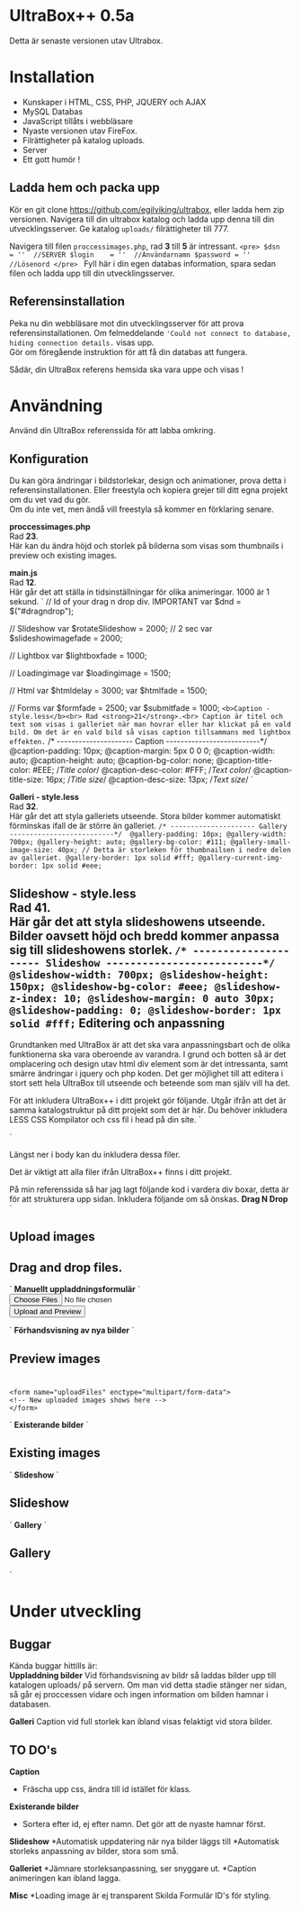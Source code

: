 UltraBox++ 0.5a
=======================
Detta är senaste versionen utav Ultrabox.

Installation
=============
* Kunskaper i HTML, CSS, PHP, JQUERY och AJAX
* MySQL Databas
* JavaScript tillåts i webbläsare
* Nyaste versionen utav FireFox.
* Filrättigheter på katalog uploads.
* Server
* Ett gott humör !

Ladda hem och packa upp
-----------------------
Kör en git clone https://github.com/egilviking/ultrabox, eller ladda hem zip versionen. 
Navigera till din ultrabox katalog och ladda upp denna till din utvecklingsserver. 
Ge katalog `uploads/` filrättigheter till 777.

Navigera till filen `proccessimages.php`, rad <strong> 3 </strong> till <strong> 5 </strong> är intressant.
`<pre>
$dsn 	  = ''  //SERVER
$login 	  = ''	//Användarnamn
$password = ''	//Lösenord
</pre>
`
Fyll här i din egen databas information, spara sedan filen och ladda upp till din utvecklingsserver.

Referensinstallation
--------------------
Peka nu din webbläsare mot din utvecklingsserver för att prova referensinstallationen.
Om felmeddelande `'Could not connect to database, hiding connection details.` visas upp. <br>
Gör om föregående instruktion för att få din databas att fungera.

Sådär, din UltraBox referens hemsida ska vara uppe och visas !

Användning
=============
Använd din UltraBox referenssida för att labba omkring.

Konfiguration
-------------
Du kan göra ändringar i bildstorlekar, design och animationer, prova detta i referensinstallationen. Eller freestyla och kopiera grejer till ditt egna projekt om du vet vad du gör.<br> 
Om du inte vet, men ändå vill freestyla så kommer en förklaring senare.

<b>proccessimages.php</b><br>
Rad <strong>23</strong>.<br>
Här kan du ändra höjd och storlek på bilderna som visas som thumbnails i preview och existing images.

<b>main.js</b><br>
Rad <strong>12</strong>.<br>
Här går det att ställa in tidsinställningar för olika animeringar. 1000 är 1 sekund.
`
// Id of your drag n drop div. IMPORTANT
var $dnd = $("#dragndrop");	

// Slideshow
var $rotateSlideshow = 2000; // 2 sec
var $slideshowimagefade = 2000;

// Lightbox
var $lightboxfade	= 1000;

// Loadingimage
var $loadingimage = 1500;

// Html
var $htmldelay = 3000;
var $htmlfade = 1500;

// Forms
var $formfade = 2500;
var $submitfade = 1000;
`
<b>Caption - style.less</b><br>
Rad <strong>21</strong>.<br>
Caption är titel och text som visas i galleriet när man hovrar eller har klickat på en vald bild. Om det är en vald bild så visas caption tillsammans med lightbox effekten.
`
/* --------------------- Caption --------------------------*/
@caption-padding: 10px;
@caption-margin: 5px 0 0 0;
@caption-width: auto;
@caption-height: auto;
@caption-bg-color: none;
@caption-title-color: #EEE;	/*Title color*/
@caption-desc-color: #FFF; 	/*Text color*/
@caption-title-size: 16px;	/*Title size*/
@caption-desc-size: 13px; 	/*Text size*/
`

<b>Galleri - style.less</b><br>
Rad <strong>32</strong>.<br>
Här går det att styla galleriets utseende. Stora bilder kommer automatiskt förminskas ifall de är större än galleriet.
`
/* --------------------- Gallery --------------------------*/ 
@gallery-padding: 10px;
@gallery-width: 700px;
@gallery-height: auto;
@gallery-bg-color: #111;
@gallery-small-image-size: 40px; // Detta är storleken för thumbnailsen i nedre delen av galleriet.
@gallery-border: 1px solid #fff;
@gallery-current-img-border: 1px solid #eee;
`

<b>Slideshow - style.less</b><br>
Rad <strong>41</strong>.<br>
Här går det att styla slideshowens utseende. Bilder oavsett höjd och bredd kommer anpassa sig till slideshowens storlek.
`
/* --------------------- Slideshow --------------------------*/ 
@slideshow-width: 700px;
@slideshow-height: 150px;
@slideshow-bg-color: #eee;
@slideshow-z-index: 10;
@slideshow-margin: 0 auto 30px;
@slideshow-padding: 0;
@slideshow-border: 1px solid #fff;
`
Editering och anpassning
------------------------
Grundtanken med UltraBox är att det ska vara anpassningsbart och de olika funktionerna ska vara oberoende av varandra.
I grund och botten så är det omplacering och design utav html div element som är det intressanta, samt smärre ändringar i jquery och php koden.
Det ger möjlighet till att editera i stort sett hela UltraBox till utseende och beteende som man själv vill ha det.

För att inkludera UltraBox++ i ditt projekt gör följande. Utgår ifrån att det är samma katalogstruktur på ditt projekt som det är här.
Du behöver inkludera LESS CSS Kompilator och css fil i head på din site.
`<link rel="stylesheet/less" type="text/css" href="css/style.less">
<script src="js/less.min.js"></script>`

Längst ner i body kan du inkludera dessa filer.
<script src="js/jquery.js"></script>
<script src="js/main.js"></script>

Det är viktigt att alla filer ifrån UltraBox++ finns i ditt projekt.

På min referenssida så har jag lagt följande kod i vardera div boxar, detta är för att strukturera upp sidan.
Inkludera följande om så önskas.
<strong>Drag N Drop</strong>
`	
<div id='dragndrop'>
	<h2>Upload images</h2>
	<!--Drag N Drop content here -->
	<h2>Drag and drop files.</h2>
</div>
`
<strong>Manuellt uppladdningsformulär</strong>
`
<form name="uploadPreview" enctype="multipart/form-data">
	<input type="file" name="file[]" multiple="true"/><br>
	<input type='submit' value='Upload and Preview'/>
</form>
`
<strong>Förhandsvisning av nya bilder</strong>
`
<h2>Preview images</h2>
<img class='spinnernewimages'/>
<div id='newimages'>
	<h3 id='uploadFiles'><!-- Upload complete message here --></h3>

	<form name="uploadFiles" enctype="multipart/form-data">
	<!-- New uploaded images shows here -->
	</form>
</div>
`	
<strong>Existerande bilder</strong>
`
<h2>Existing images</h2>
<div id='images'><!-- Stored images shows here --></div>
`
<strong>Slideshow</strong>
`<h2>Slideshow</h2>
			<div id='slideshow'><!-- Slideshow shows here --></div>
`
<strong>Gallery</strong>
`
<h2>Gallery</h2>	
<div id='gallery'>
	<div class='gallery-current'>
		<!-- Clicked image shows here -->
		<div class='caption'>
		<!-- Caption show here --></div>
	</div>
		<div class='gallery-all'>
			<!-- Gallery here -->
	</div>
</div> 
`

Under utveckling
======================
Buggar
----------------------
Kända buggar hittills är:<br>
<strong>Uppladdning bilder</strong>
Vid förhandsvisning av bildr så laddas bilder upp till katalogen uploads/ på servern.
Om man vid detta stadie stänger ner sidan, så går ej proccessen vidare och ingen information om bilden hamnar i databasen.

<strong>Galleri</strong>
Caption vid full storlek kan ibland visas felaktigt vid stora bilder.


TO DO's
----------------------
<strong>Caption</strong>
* Fräscha upp css, ändra till id istället för klass.

<strong>Existerande bilder</strong>
* Sortera efter id, ej efter namn. Det gör att de nyaste hamnar först.

<strong>Slideshow</strong>
*Automatisk uppdatering när nya bilder läggs till
*Automatisk storleks anpassning av bilder, stora som små.

<strong>Galleriet</strong>
*Jämnare storleksanpassning, ser snyggare ut.
*Caption animeringen kan ibland lagga.

<strong>Misc</strong>
*Loading image är ej transparent
Skilda Formulär ID's för styling.
